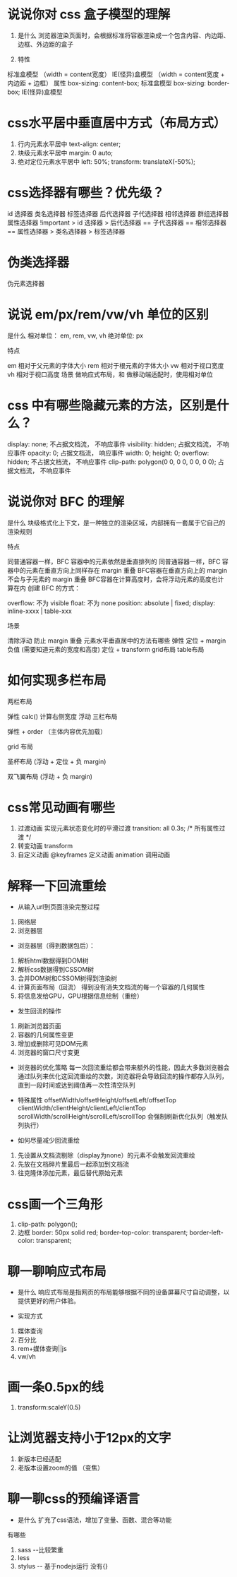 # 说说你对 css 盒子模型的理解
1. 是什么 浏览器渲染页面时，会根据标准将容器渲染成一个包含内容、内边距、边框、外边距的盒子

2. 特性

标准盒模型 （width = content宽度）
IE(怪异)盒模型 （width = content宽度 + 内边距 + 边框）
属性 box-sizing: content-box; 标准盒模型 box-sizing: border-box; IE(怪异)盒模型
# css水平居中垂直居中方式（布局方式）
1. 行内元素水平居中
text-align: center;
2. 块级元素水平居中
margin: 0 auto;
3. 绝对定位元素水平居中
left: 50%;
transform: translateX(-50%);

# css选择器有哪些？优先级？
id 选择器
类名选择器
标签选择器
后代选择器
子代选择器
相邻选择器
群组选择器
属性选择器
!important > id 选择器 > 后代选择器 == 子代选择器 == 相邻选择器 == 属性选择器 > 类名选择器 > 标签选择器

# 伪类选择器
伪元素选择器

# 说说 em/px/rem/vw/vh 单位的区别
是什么 相对单位： em, rem, vw, vh 绝对单位: px

特点

em 相对于父元素的字体大小
rem 相对于根元素的字体大小
vw 相对于视口宽度
vh 相对于视口高度
场景 做响应式布局，和 做移动端适配时，使用相对单位

# css 中有哪些隐藏元素的方法，区别是什么？
display: none; 不占据文档流， 不响应事件
visibility: hidden; 占据文档流， 不响应事件
opacity: 0; 占据文档流， 响应事件
width: 0; height: 0; overflow: hidden; 不占据文档流， 不响应事件
clip-path: polygon(0 0, 0 0, 0 0, 0 0); 占据文档流， 不响应事件


# 说说你对 BFC 的理解
是什么 块级格式化上下文，是一种独立的渲染区域，内部拥有一套属于它自己的渲染规则

特点

同普通容器一样，BFC 容器中的元素依然是垂直排列的
同普通容器一样，BFC 容器中的元素在垂直方向上同样存在 margin 重叠
BFC容器在垂直方向上的 margin 不会与子元素的 margin 重叠
BFC容器在计算高度时，会将浮动元素的高度也计算在内
创建 BFC 的方式：

overflow: 不为 visible
float: 不为 none
position: absolute | fixed;
display: inline-xxxx | table-xxx

场景

清除浮动
防止 margin 重叠
元素水平垂直居中的方法有哪些
弹性
定位 + margin负值 (需要知道元素的宽度和高度)
定位 + transform
grid布局
table布局

# 如何实现多栏布局
两栏布局

弹性
calc() 计算右侧宽度
浮动
三栏布局

弹性 + order （主体内容优先加载）

grid 布局

圣杯布局 (浮动 + 定位 + 负 margin)

双飞翼布局 (浮动 + 负 margin)



# css常见动画有哪些
1. 过渡动画
实现元素状态变化时的平滑过渡   transition: all 0.3s; /* 所有属性过渡 */
2. 转变动画 transform
3. 自定义动画 
@keyframes 定义动画
animation 调用动画

# 解释一下回流重绘
- 从输入url到页面渲染完整过程
1. 网络层
2. 浏览器层

- 浏览器层（得到数据包后）：
1. 解析html数据得到DOM树
2. 解析css数据得到CSSOM树
3. 合并DOM树和CSSOM树得到渲染树
4. 计算页面布局（回流）
得到没有消失文档流的每一个容器的几何属性
5. 将信息发给GPU，GPU根据信息绘制（重绘）

- 发生回流的操作
1. 刷新浏览器页面
2. 容器的几何属性变更
3. 增加或删除可见DOM元素
4. 浏览器的窗口尺寸变更

- 浏览器的优化策略
 每一次回流重绘都会带来额外的性能，因此大多数浏览器会通过队列来优化这回流重绘的次数，浏览器将会导致回流的操作都存入队列，直到一段时间或达到阈值再一次性清空队列

- 特殊属性
offsetWidth/offsetHeight/offsetLeft/offsetTop
clientWidth/clientHeight/clientLeft/clientTop
scrollWidth/scrollHeight/scrollLeft/scrollTop
会强制刷新优化队列（触发队列执行）

- 如何尽量减少回流重绘
1. 先设置从文档流剔除（display为none）的元素不会触发回流重绘
2. 先放在文档碎片里最后一起添加到文档流
3. 往克隆体添加元素，最后替代原始元素


# css画一个三角形
1. clip-path: polygon();
2. 边框  border: 50px solid red;
        border-top-color: transparent;
        border-left-color: transparent;

# 聊一聊响应式布局
- 是什么 响应式布局是指网页的布局能够根据不同的设备屏幕尺寸自动调整，以提供更好的用户体验。

- 实现方式
1. 媒体查询
2. 百分比
3. rem+媒体查询||js
4. vw/vh

# 画一条0.5px的线
1. transform:scaleY(0.5)

# 让浏览器支持小于12px的文字
1. 新版本已经适配
2. 老版本设置zoom的值  （变焦）


# 聊一聊css的预编译语言
- 是什么
扩充了css语法，增加了变量、函数、混合等功能

有哪些
1. sass --比较繁重
2. less
3. stylus -- 基于nodejs运行 没有{}




